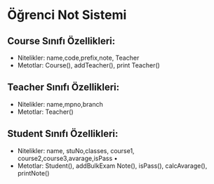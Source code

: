 
# Öğrenci Not Sistemi
## Course Sınıfı Özellikleri:
+ Nitelikler: name,code,prefix,note, Teacher
+ Metotlar: Course(), addTeacher(), print Teacher()
## Teacher Sınıfı Özellikleri:
- Nitelikler: name,mpno,branch
- Metotlar: Teacher()
## Student Sınıfı Özellikleri:
* Nitelikler:
name, stuNo,classes, course1, course2,course3,avarage,isPass •
* Metotlar: Student(), addBulkExam Note(), isPass(),
calcAvarage(), printNote()